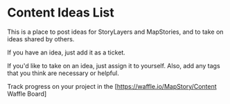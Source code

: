 # Content Ideas List
This is a place to post ideas for StoryLayers and MapStories, and to take on ideas shared by others.

If you have an idea, just add it as a ticket.

If you'd like to take on an idea, just assign it to yourself. Also, add any tags that you think are necessary or helpful.

Track progress on your project in the [https://waffle.io/MapStory/Content Waffle Board]
